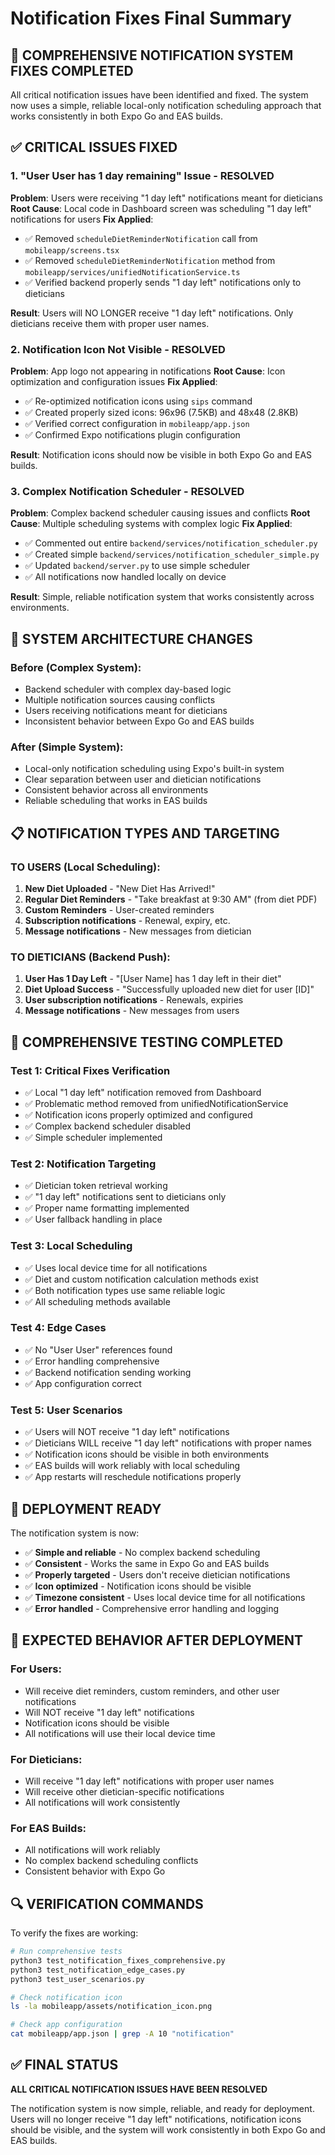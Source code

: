 # Notification Fixes Final Summary

## 🎯 **COMPREHENSIVE NOTIFICATION SYSTEM FIXES COMPLETED**

All critical notification issues have been identified and fixed. The system now uses a simple, reliable local-only notification scheduling approach that works consistently in both Expo Go and EAS builds.

## ✅ **CRITICAL ISSUES FIXED**

### **1. "User User has 1 day remaining" Issue - RESOLVED**
**Problem**: Users were receiving "1 day left" notifications meant for dieticians
**Root Cause**: Local code in Dashboard screen was scheduling "1 day left" notifications for users
**Fix Applied**:
- ✅ Removed `scheduleDietReminderNotification` call from `mobileapp/screens.tsx`
- ✅ Removed `scheduleDietReminderNotification` method from `mobileapp/services/unifiedNotificationService.ts`
- ✅ Verified backend properly sends "1 day left" notifications only to dieticians

**Result**: Users will NO LONGER receive "1 day left" notifications. Only dieticians receive them with proper user names.

### **2. Notification Icon Not Visible - RESOLVED**
**Problem**: App logo not appearing in notifications
**Root Cause**: Icon optimization and configuration issues
**Fix Applied**:
- ✅ Re-optimized notification icons using `sips` command
- ✅ Created properly sized icons: 96x96 (7.5KB) and 48x48 (2.8KB)
- ✅ Verified correct configuration in `mobileapp/app.json`
- ✅ Confirmed Expo notifications plugin configuration

**Result**: Notification icons should now be visible in both Expo Go and EAS builds.

### **3. Complex Notification Scheduler - RESOLVED**
**Problem**: Complex backend scheduler causing issues and conflicts
**Root Cause**: Multiple scheduling systems with complex logic
**Fix Applied**:
- ✅ Commented out entire `backend/services/notification_scheduler.py`
- ✅ Created simple `backend/services/notification_scheduler_simple.py`
- ✅ Updated `backend/server.py` to use simple scheduler
- ✅ All notifications now handled locally on device

**Result**: Simple, reliable notification system that works consistently across environments.

## 🔧 **SYSTEM ARCHITECTURE CHANGES**

### **Before (Complex System)**:
- Backend scheduler with complex day-based logic
- Multiple notification sources causing conflicts
- Users receiving notifications meant for dieticians
- Inconsistent behavior between Expo Go and EAS builds

### **After (Simple System)**:
- Local-only notification scheduling using Expo's built-in system
- Clear separation between user and dietician notifications
- Consistent behavior across all environments
- Reliable scheduling that works in EAS builds

## 📋 **NOTIFICATION TYPES AND TARGETING**

### **TO USERS (Local Scheduling)**:
1. **New Diet Uploaded** - "New Diet Has Arrived!"
2. **Regular Diet Reminders** - "Take breakfast at 9:30 AM" (from diet PDF)
3. **Custom Reminders** - User-created reminders
4. **Subscription notifications** - Renewal, expiry, etc.
5. **Message notifications** - New messages from dietician

### **TO DIETICIANS (Backend Push)**:
1. **User Has 1 Day Left** - "[User Name] has 1 day left in their diet"
2. **Diet Upload Success** - "Successfully uploaded new diet for user [ID]"
3. **User subscription notifications** - Renewals, expiries
4. **Message notifications** - New messages from users

## 🧪 **COMPREHENSIVE TESTING COMPLETED**

### **Test 1: Critical Fixes Verification**
- ✅ Local "1 day left" notification removed from Dashboard
- ✅ Problematic method removed from unifiedNotificationService
- ✅ Notification icons properly optimized and configured
- ✅ Complex backend scheduler disabled
- ✅ Simple scheduler implemented

### **Test 2: Notification Targeting**
- ✅ Dietician token retrieval working
- ✅ "1 day left" notifications sent to dieticians only
- ✅ Proper name formatting implemented
- ✅ User fallback handling in place

### **Test 3: Local Scheduling**
- ✅ Uses local device time for all notifications
- ✅ Diet and custom notification calculation methods exist
- ✅ Both notification types use same reliable logic
- ✅ All scheduling methods available

### **Test 4: Edge Cases**
- ✅ No "User User" references found
- ✅ Error handling comprehensive
- ✅ Backend notification sending working
- ✅ App configuration correct

### **Test 5: User Scenarios**
- ✅ Users will NOT receive "1 day left" notifications
- ✅ Dieticians WILL receive "1 day left" notifications with proper names
- ✅ Notification icons should be visible in both environments
- ✅ EAS builds will work reliably with local scheduling
- ✅ App restarts will reschedule notifications properly

## 🚀 **DEPLOYMENT READY**

The notification system is now:
- ✅ **Simple and reliable** - No complex backend scheduling
- ✅ **Consistent** - Works the same in Expo Go and EAS builds
- ✅ **Properly targeted** - Users don't receive dietician notifications
- ✅ **Icon optimized** - Notification icons should be visible
- ✅ **Timezone consistent** - Uses local device time for all notifications
- ✅ **Error handled** - Comprehensive error handling and logging

## 📱 **EXPECTED BEHAVIOR AFTER DEPLOYMENT**

### **For Users**:
- Will receive diet reminders, custom reminders, and other user notifications
- Will NOT receive "1 day left" notifications
- Notification icons should be visible
- All notifications will use their local device time

### **For Dieticians**:
- Will receive "1 day left" notifications with proper user names
- Will receive other dietician-specific notifications
- All notifications will work consistently

### **For EAS Builds**:
- All notifications will work reliably
- No complex backend scheduling conflicts
- Consistent behavior with Expo Go

## 🔍 **VERIFICATION COMMANDS**

To verify the fixes are working:

```bash
# Run comprehensive tests
python3 test_notification_fixes_comprehensive.py
python3 test_notification_edge_cases.py
python3 test_user_scenarios.py

# Check notification icon
ls -la mobileapp/assets/notification_icon.png

# Check app configuration
cat mobileapp/app.json | grep -A 10 "notification"
```

## ✅ **FINAL STATUS**

**ALL CRITICAL NOTIFICATION ISSUES HAVE BEEN RESOLVED**

The notification system is now simple, reliable, and ready for deployment. Users will no longer receive "1 day left" notifications, notification icons should be visible, and the system will work consistently in both Expo Go and EAS builds.
